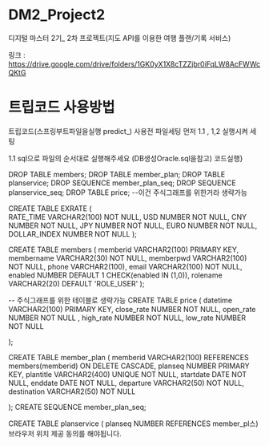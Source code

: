 # DM2_Project2
디지털 마스터 2기_ 2차 프로젝트(지도 API를 이용한 여행 플랜/기록 서비스)

링크 :  <https://drive.google.com/drive/folders/1GK0yX1X8cTZZjbr0iFqLW8AcFWWcQKtG>

# 트립코드 사용방법
트립코드(스프링부트파일을실행 predict_) 사용전 파일세팅
먼저 1.1 , 1,2 실행시켜 세팅

1.1 sql으로 파일의 순서대로 실행해주세요 (DB생성Oracle.sql을참고)
코드실행}

DROP TABLE members;
DROP TABLE member_plan;
DROP TABLE planservice;
DROP SEQUENCE member_plan_seq;
DROP SEQUENCE planservice_seq;
DROP TABLE price; --이건 주식그래프를 위한거라 생략가능


  CREATE TABLE EXRATE
   (   
   RATE_TIME VARCHAR2(100) NOT NULL, 
   USD NUMBER NOT NULL, 
   CNY NUMBER NOT NULL, 
   JPY NUMBER NOT NULL, 
   EURO NUMBER NOT NULL, 
   DOLLAR_INDEX NUMBER NOT NULL
   ); 
 
 
 CREATE TABLE members
 (
    memberid VARCHAR2(100) PRIMARY KEY,
    membername VARCHAR2(30) NOT NULL, 
    memberpwd VARCHAR2(100) NOT NULL,
    phone VARCHAR2(100),
    email VARCHAR2(100) NOT NULL,
    enabled NUMBER DEFAULT 1 CHECK(enabled IN (1,0)),
    rolename VARCHAR2(20) DEFAULT 'ROLE_USER' 
 );

-- 주식그래프를 위한 테이블로 생략가능
 CREATE TABLE price 
 (
    datetime VARCHAR2(100) PRIMARY KEY, 
    close_rate NUMBER NOT NULL,
    open_rate NUMBER NOT NULL ,
    high_rate NUMBER NOT NULL,
    low_rate NUMBER  NOT NULL
 
 );
 
CREATE TABLE member_plan
(
    memberid  VARCHAR2(100) REFERENCES members(memberid) ON DELETE CASCADE,
    planseq NUMBER PRIMARY KEY,
    plantitle  VARCHAR2(400)  UNIQUE NOT NULL,
    startdate DATE NOT NULL,
    enddate DATE NOT NULL,
    departure VARCHAR2(50) NOT NULL,
    destination VARCHAR2(50) NOT NULL
    
);
CREATE SEQUENCE member_plan_seq;

CREATE TABLE planservice
(
    planseq NUMBER REFERENCES member_pl스) 브라우저 위치 제공 동의를 해야됩니다. 



